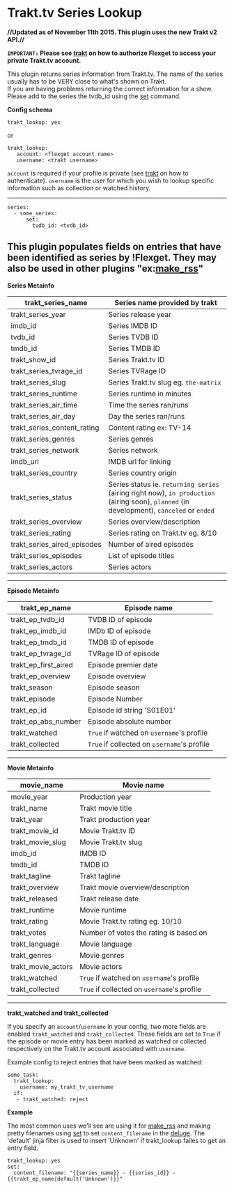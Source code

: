 # Trakt.tv Series Lookup

**//Updated as of November 11th 2015. This plugin uses the new Trakt v2 API.//**

**`IMPORTANT:` Please see [trakt](/Plugins/trakt) on how to authorize Flexget to access your private Trakt.tv account.**

This plugin returns series information from Trakt.tv. The name of the series usually has to be VERY close to what's shown on Trakt.  
If you are having problems returning the correct information for a show. Please add to the series the tvdb_id using the [set](/Plugins/set) command.  

**Config schema**
```
trakt_lookup: yes
```
or
```
trakt_lookup:
   account: <flexget account name>
   username: <trakt username>
```
`account` is required if your profile is private (see [trakt](/Plugins/trakt) on how to authenticate). `username` is the user for which you wish to lookup specific information such as collection or watched history.

----

```
series:
  - some_series:
      set:
        tvdb_id: <tvdb_id>
```

This plugin populates fields on entries that have been identified as series by !Flexget. They may also be used in other plugins "ex:[make_rss](/Plugins/make_rss)"
----
**Series Metainfo**


| trakt_series_name | Series name provided by trakt |
| --- | --- |
| trakt_series_year | Series release year |
| imdb_id | Series IMDB ID |
| tvdb_id | Series TVDB ID |
| tmdb_id | Series TMDB ID |
| trakt_show_id | Series Trakt.tv ID |
| trakt_series_tvrage_id | Series TVRage ID |
| trakt_series_slug | Series Trakt.tv slug eg. `the-matrix` |
| trakt_series_runtime | Series runtime in minutes |
| trakt_series_air_time | Time the series ran/runs |
| trakt_series_air_day | Day the series ran/runs |
| trakt_series_content_rating | Content rating ex: TV-14 |
| trakt_series_genres | Series genres |
| trakt_series_network | Series network |
| imdb_url | IMDB url for linking |
| trakt_series_country | Series country origin |
| trakt_series_status | Series status ie. `returning series` (airing right now), `in production` (airing soon), `planned` (in development), `canceled` or `ended` |
| trakt_series_overview | Series overview/description |
| trakt_series_rating | Series rating on Trakt.tv eg. 8/10 |
| trakt_series_aired_episodes | Number of aired episodes |
| trakt_series_episodes | List of episode titles |
| trakt_series_actors | Series actors |
----
**Episode Metainfo**


| trakt_ep_name | Episode name |
| --- | --- |
| trakt_ep_tvdb_id | TVDB ID of episode |
| trakt_ep_imdb_id | IMDb ID of episode |
| trakt_ep_tmdb_id | TMDB ID of episode |
| trakt_ep_tvrage_id | TVRage ID of episode |
| trakt_ep_first_aired | Episode premier date |
| trakt_ep_overview | Episode overview |
| trakt_season | Episode season |
| trakt_episode | Episode Number |
| trakt_ep_id | Episode id string 'S01E01' |
| trakt_ep_abs_number | Episode absolute number |
| trakt_watched | `True` if watched on `username`'s profile |
| trakt_collected | `True` if collected on `username`'s profile |
----
**Movie Metainfo**


| movie_name | Movie name |
| --- | --- |
| movie_year | Production year |
| trakt_name | Trakt movie title |
| trakt_year | Trakt production year |
| trakt_movie_id | Movie Trakt.tv ID |
| trakt_movie_slug | Movie Trakt.tv slug |
| imdb_id | IMDB ID |
| tmdb_id | TMDB ID |
| trakt_tagline | Trakt tagline |
| trakt_overview | Trakt movie overview/description |
| trakt_released | Trakt release date |
| trakt_runtime | Movie runtime |
| trakt_rating | Movie Trakt.tv rating eg. 10/10 |
| trakt_votes | Number of votes the rating is based on |
| trakt_language | Movie language |
| trakt_genres | Movie genres |
| trakt_movie_actors | Movie actors |
| trakt_watched | `True` if watched on `username`'s profile |
| trakt_collected | `True` if collected on `username`'s profile |
----
**trakt_watched and trakt_collected**  

If you specify an `account`/`username` in your config, two more fields are enabled `trakt_watched` and `trakt_collected`. These fields are set to `True` if the episode or movie entry has been marked as watched or collected respectively on the Trakt.tv account associated with `username`.

Example config to reject entries that have been marked as watched:

```
some_task:
  trakt_lookup:
    username: my_trakt_tv_username
  if:
   - trakt_watched: reject
```

**Example**  

The most common uses we'll see are using it for [make_rss](/Plugins/make_rss) and making pretty filenames using [set](/Plugins/set) to set `content_filename` in the [deluge](/Plugins/deluge). The 'default' jinja filter is used to insert 'Unknown' if trakt_lookup failes to get an entry field.
```
trakt_lookup: yes
set:
  content_filename: "{{series_name}} - {{series_id}} - {{trakt_ep_name|default('Unknown')}}"
```